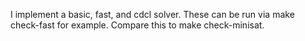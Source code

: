 I implement a basic, fast, and cdcl solver. These can be run via make check-fast for example. Compare this to make check-minisat.
